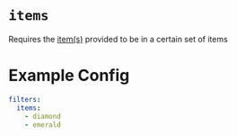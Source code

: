 # `items`

Requires the [item(s)](https://plugins.auxilor.io/all-plugins/the-item-lookup-system) provided to be in a certain set of items

# Example Config
```yaml
filters:
  items: 
    - diamond
    - emerald
```
